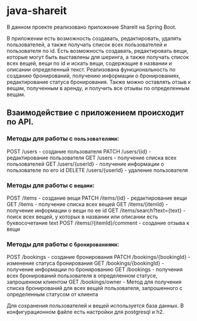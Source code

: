 # java-shareit
В данном проекте реализовано приложение ShareIt на Spring Boot.

В приложении есть возможность создавать, редактировать, удалять пользователей, а также получать список всех
пользователей и пользователя по id. Есть возможность создавать, редактировать вещи, которые могут быть выставлены для шеринга,
а также получать список всех вещей, вещи по id и искать вещи, содержащие в названии и описании определенный текст. 
Реализована функциональность по созданию бронирований, получению информации о бронированиях, редактирование статуса
бронирования. Также можно оставлять отзыв к вещам, полученным в аренду, и получить все отзывы по определенным вещам.

## Взаимодействие с приложением происходит по API.
### Методы для работы с `пользователями`:

POST /users - создание пользователя
PATCH /users/{id} - редактирование пользователя
GET /users - получение списка всех пользователей
GET /users/{userId} - получение информации о пользователе по его id
DELETE /users/{userId} - удаление пользователя

### Методы для работы с `вещами`:

POST /items - создание вещи
PATCH /items/{id} - редактирование вещи
GET /items - получение списка всех вещей
GET /items/{itemId} - получение информации о вещи по ее id
GET /items/search?text={text} - поиск всех вещей, у которых в названии или описании есть буквосочетание text POST /items//{itemId}/comment - создание отзыва к вещи

### Методы для работы с `бронированиями`: 

POST /bookings - создание бронирования PATCH /bookings/{bookingId} - изменение статуса бронирования GET /bookings/{bookingId} - получение информации по бронированию GET /bookings - получения всех бронирований пользователя в определенном статусе, запрошенном клиентом GET /bookings/owner - Метод для получения списка бронирований для всех вещей пользователя, запрошенного с
определенным статусом от клиента

Для сохранения пользователей и вещей используется база данных. В конфигурационном файле есть настройки для
postgresql и h2.
